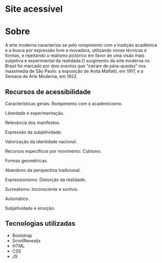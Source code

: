 # Site acessível 
# Sobre
A arte moderna caracteriza-se pelo rompimento com a tradição acadêmica e a busca por expressão livre e inovadora, utilizando novas técnicas e formas, e rejeitando o realismo pictórico em favor de uma visão mais subjetiva e experimental da realidade.O surgimento da arte moderna no Brasil foi marcado por dois eventos que “caíram de pára-quedas” nos massmedia de São Paulo: a exposição de Anita Malfatti, em 1917, e a Semana de Arte Moderna, em 1922.

## Recursos de acessibilidade
Características gerais:
Rompimento com o academicismo.

Liberdade e experimentação.

Relevância dos manifestos.

Expressão da subjetividade.

Valorização da identidade nacional.

Recursos específicos por movimento:
Cubismo.

Formas geométricas.

Abandono da perspectiva tradicional.

Expressionismo:
Distorção da realidade.

Surrealismo:
Inconsciente e sonhos.

Automático.

Subjetividade e emoção.
## Tecnologias utilizadas
- Bootstrap
- ScrollRevealjs
- HTML
- CSS
- JS
